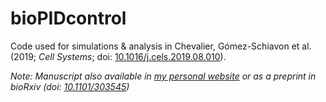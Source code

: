 # bioPIDcontrol
Code used for simulations &amp; analysis in Chevalier, Gómez-Schiavon et al. (2019; _Cell Systems_; doi: [10.1016/j.cels.2019.08.010](https://doi.org/10.1016/j.cels.2019.08.010)).

_Note: Manuscript also available in [my personal website](https://sites.google.com/site/mgschiavon/my-research/publications) or as a preprint in bioRxiv (doi: [10.1101/303545](https://doi.org/10.1101/303545))_
